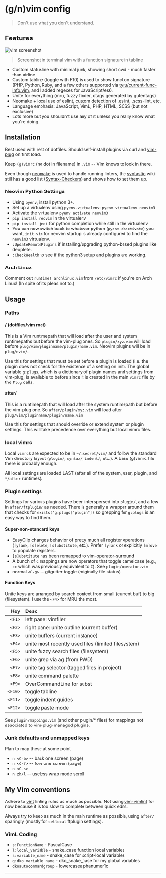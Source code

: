 # (g/n)vim config

> Don't use what you don't understand.

## Features

![vim screenshot](https://cdn.rawgit.com/davidosomething/dotfiles/master/meta/vim.png)
> Screenshot in terminal vim with a function signature in tabline

- Custom statusline with minimal junk, showing short cwd - much faster than
  airline
- Custom tabline (toggle with F10) is used to show function signature (PHP,
  Python, Ruby, and a few others supported via [tyru/current-func-info.vim],
  and I added regexes for JavaScript/es6.
- Unite for everything (mru, fuzzy finder, ctags generated by gutentags)
- Neomake + local use of eslint, custom detection of .eslint, .scss-lint,
  etc.
- Language emphasis: JavaScript, VimL, PHP, HTML, SCSS (but not exclusive)
- Lots more but you shouldn't use any of it unless you really know what you're
  doing.

## Installation

Best used with rest of dotfiles. Should self-install plugins via curl and
[vim-plug] on first load.

Keep `(g)vimrc` (no dot in filename) in `.vim` -- Vim knows to look in there.

Even though [neomake] is used to handle running linters, the [syntastic] wiki
still has a good list ([Syntax-Checkers]) and shows how to set them up.

### Neovim Python Settings

- Using `pyenv`, install python 3+.
- Set up a virtualenv using `pyenv-virtualenv`: `pyenv virtualenv neovim3`
- Activate the virtualenv `pyenv activate neovim3`
- `pip install neovim` in the virtualenv
- `pip install jedi` for python completion while still in the virtualenv
- You can now switch back to whatever python (`pyenv deactivate`) you want,
  `init.vim` for neovim startup is already configured to find the `neovim3`
  virtualenv.
- `:UpdateRemotePlugins` if installing/upgrading python-based plugins like
  deoplete.
- `:CheckHealth` to see if the python3 setup and plugins are working.

### Arch Linux

Comment out `runtime! archlinux.vim` from `/etc/vimrc` if you're on Arch Linux!
(In spite of its pleas not to.)

## Usage

### Paths

#### / (dotfiles/vim root)

This is a Vim runtimepath that will load after the user and system runtimepaths
but before the vim-plug ones. So `plugin/xyz.vim` will load before
`plug/vim/pluginname/plugin/name.vim`. Neovim plugins will be in `plug/nvim/`.

Use this for settings that must be set before a plugin is loaded (i.e. the
plugin does not check for the existence of a setting on init). The global
variable `g:plugs`, which is a dictionary of plugin names and settings from
vim-plug, is available to before since it is created in the main `vimrc` file
by the `Plug` calls.

#### after/

This is a runtimepath that will load after the system runtimepath but before
the vim-plug one. So `after/plugin/xyz.vim` will load after
`plug/vim/pluginname/plugin/name.vim`.

Use this for settings that should override or extend system or plugin settings.
This will take precedence over everything but local vimrc files.

### local vimrc

Local `vimrc`s are expected to be in `~/.secret/vim/` and follow the standard
Vim directory layout (`plugin/`, `syntax/`, `indent/`, etc.). A base (g)vimrc
file there is probably enough.

All local settings are loaded LAST (after all of the system, user, plugin, and
`*/after` runtimes).

### Plugin settings

Settings for various plugins have been interspersed into `plugin/`, and a few
in `after/ftplugin/` as needed. There is generally a wrapper around them that
checks for `exists('g:plugs["plugin"])` so grepping for `g:plugs` is an easy
way to find them.

#### Super-non-standard keys

- EasyClip changes behavior of pretty much all register operations (`[y]ank`,
  `[d]elete`, `[s]ubstitute`, etc.). Prefer `[y]ank` or explicitly `[m]ove` to
  populate registers.
- `[s]ubstitute` has been remapped to vim-operator-surround
- A bunch of `c` mappings are now operators that toggle camelcase (e.g., `cc`
  which was previously equivalent to `C`). See `plugin/operator.vim`
- normal `<C-g>` -- gitgutter toggle (originally file status)

#### Function Keys

Unite keys are arranged by search context from small (current buf) to big
(filesystem). I use the `<F4>` for MRU the most.

|     Key | Desc |
| ------: | :--- |
| `<F1>`  | left pane: vimfiler |
| `<F2>`  | right pane: unite outline (current buffer) |
| `<F3>`  | unite buffers (current instance) |
| `<F4>`  | unite most recently used files (limited filesystem) |
| `<F5>`  | unite fuzzy search files (filesystem) |
| `<F6>`  | unite grep via ag (from PWD) |
| `<F7>`  | unite tag selector (tagged files in project) |
| `<F8>`  | unite command palette |
| `<F9>`  | OverCommandLine for subst |
| `<F10>` | toggle tabline |
| `<F11>` | toggle indent guides |
| `<F12>` | toggle paste mode |

See `plugin/mappings.vim` (and other plugin/* files) for mappings not
associated to vim-plug-managed plugins.

### Junk defaults and unmapped keys

Plan to map these at some point

- `n <C-b>` -- back one screen (page)
- `n <C-f>` -- fore one screen (page)
- `n <C-s>`
- `n zh/l`  -- useless wrap mode scroll

## My Vim conventions

Adhere to [vint](https://github.com/Kuniwak/vint) linting rules as much as
possible. Not using [vim-vimlint](https://github.com/syngan/vim-vimlint) for
now because it is too slow to complete between quick edits.

Always try to keep as much in the main runtime as possible, using `after/`
sparingly (mostly for `setlocal` ftplugin settings).

### VimL Coding

- `s:FunctionName` - PascalCase
- `l:local_variable` - snake_case function local variables
- `s:variable_name` - snake_case for script-local variables
- `g:dko_variable_name` - dko_snake_case for my global variables
- `dkoautocommandgroup` - lowercasealphanumer1c

----

[Syntax-Checkers]: https://github.com/scrooloose/syntastic/wiki/Syntax-Checkers
[syntastic]: https://github.com/scrooloose/syntastic
[neomake]: https://github.com/neomake/neomake
[vim-plug]: https://github.com/junegunn/vim-plug
[tyru/current-func-info.vim]: https://github.com/tyru/current-func-info.vim
[jeetsukumaran/vim-gazetteer]: https://github.com/jeetsukumaran/vim-gazetteer
